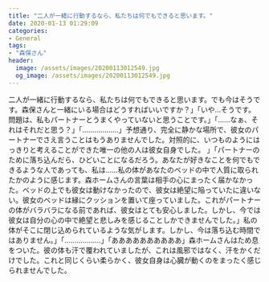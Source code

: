 ```yaml
---
title: "二人が一緒に行動するなら、私たちは何でもできると思います。"
date: 2020-01-13 01:29:09
categories:
- General
tags:
- "森保さん"
header:
  image: /assets/images/20200113012549.jpg
  og_image: /assets/images/20200113012549.jpg
---
```


二人が一緒に行動するなら、私たちは何でもできると思います。でも今はそうです。森保さんと一緒にいる場合はどうすればいいですか？」「いや…そうです。問題は、私もパートナーとうまくやっていないと思うことです。」「……なぁ、それはそれだと思う？」「………………」予想通り、完全に静かな場所で、彼女のパートナーでさえ言うことはもうありませんでした。対照的に、いつものようにはっきりと考えることができた唯一の他の人は彼女自身でした。 」「パートナーのために落ち込んだら、ひどいことになるだろう。あなたが好きなことを何でもできるような人であっても、私は……私の体があなたのベッドの中で人質に取られたかのように感じます。森ホームさんの言葉は相手の心にまったく届かなかった。ベッドの上でも彼女は動けなかったので、彼女は絶望に陥っていたに違いない。彼女のベッドは縁にクッションを置いて座っていました。これがパートナーの体がバラバラになる前であれば、彼女はとても安心しました。しかし、今では彼女は自分の心の中で絶望と悲しみを感じることしかできませんでした。」私の体がそこに閉じ込められているような気がします。しかし、今は落ち込む時間ではありません。」「………………」「ああああああああああ」森ホームさんはため息をついた。彼の体も汗で覆われていましたが、これは風邪ではなく、汗をかくだけでした。これと同じくらい柔らかく、彼女自身は心臓が動くのをまったく感じられませんでした。
